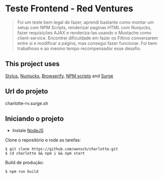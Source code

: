 # Teste Frontend - Red Ventures

> Foi um teste bem legal de fazer, aprendi bastante como montar um setup com NPM Scripts, renderizar paginas HTML com Nunjucks, fazer requisições AJAX e renderiza-las usando o Mustache como client-service. Encontrei dificuldade em fazer os Filtros conversarem entre si e modificar a página, mas consegui fazer funcionar. Foi bem trabalhoso e ao mesmo tempo recompensador esse desafio.


## This project uses ##
[Stylus](http://stylus-lang.com/), [Nunjucks](https://mozilla.github.io/nunjucks/), [Browserify](http://browserify.org/), [NPM scripts](https://docs.npmjs.com/misc/scripts) and [Surge](http://surge.sh/)


## Url do projeto ##
charlotte-rv.surge.sh


## Iniciando o projeto ##

-  Instale [NodeJS](http://nodejs.org/)

Clone o repositório e rode as tarefas:

    $ git clone https://github.com/wensch/charlotte.git
    $ cd charlotte && npm i && npm start

Build de produção:

    $ npm run build
